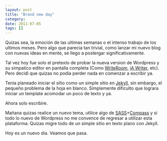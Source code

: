 ```yaml
---
layout: post
title: "Brand new day"
category: 
date: 2011-07-05
tags: []
---
```

Quizas sea, la emoción de las ultimas semanas o el intenso trabajo de los ultimos meses. Pero algo que parecia tan trivial, como lanzar mi nuevo blog con nuevas ideas en mente, se llego a postergar significativamente.

Tal vez hoy fue solo el pretexto de probar la nueva version de Wordpress y su simpatico editor en pantalla completa (Como <a href="http://www.hogbaysoftware.com/products/writeroom" target="_blank">WriteRoom</a>, <a href="http://www.informationarchitects.jp/en/ia-writer-for-mac/" target="_blank">iA Writer,</a> etc). Pero decidi que quizas no podia perder nada en comenzar a escribir ya.

Tenia planeado iniciar el sitio como un simple sitio en <a href="http://jekyllrb.com/" target="_blank">Jekyll</a>, sin embargo, el pequeño problema de la hoja en blanco. Simplemente dificulto que lograra iniciar un template acomodar un poco de texto y ya.

Ahora solo escribire.

Mañana quizas realice un nuevo tema, utilice algo de <a href="http://sass-lang.com/" target="_blank">SASS</a>+<a href="http://compass-style.org/" target="_blank">Compass</a> y si todo lo nuevo de Wordpress no me convence de regresar a utilizar esta plataforma. Quizas migre todo de un simple sitio en texto plano con Jekyll.

Hoy es un nuevo dia. Veamos que pasa.
